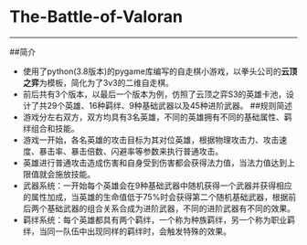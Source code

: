 # The-Battle-of-Valoran
----------
##简介
- 使用了python(3.8版本)的pygame库编写的自走棋小游戏，以拳头公司的**云顶之弈**为模板，简化为了3v3的二维自走棋。
- 前后共有3个版本，以最后一个版本为例，仿照了云顶之弈S3的英雄卡池，设计了共29个英雄、16种羁绊、9种基础武器以及45种进阶武器。
##规则简述
- 游戏分左右双方，双方均具有3名英雄，不同的英雄拥有不同的基础属性、羁绊组合和技能。
- 游戏一开始，各名英雄的攻击目标为其对位英雄，根据物理攻击力、攻击速度、暴击率、暴击倍数、闪避率等参数来执行普通攻击。
- 英雄进行普通攻击造成伤害和自身受到伤害都会获得法力值，当法力值达到上限值就会施放技能。
- 武器系统：一开始每个英雄会在9种基础武器中随机获得一个武器并获得相应的属性加成，当英雄的生命值低于75%时会获得第二个随机基础武器，根据前后两个基础武器的组合关系合成为进阶武器，不同的进阶武器有不同的效果。
- 羁绊系统：每个英雄都具有两个羁绊，一个称为种族羁绊，另一个称为职业羁绊，当同一队伍中出现同样的羁绊时，会触发特殊的效果。
 
